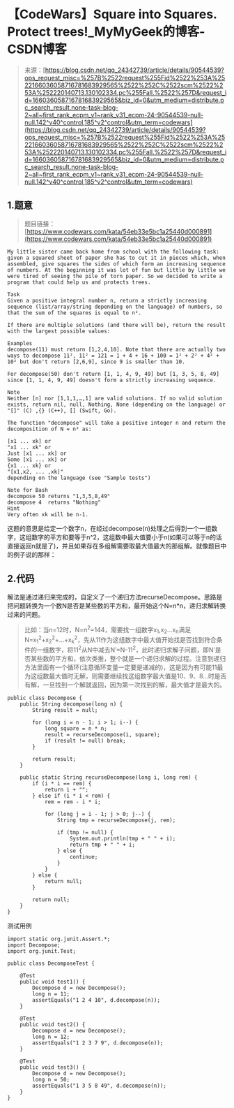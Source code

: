 <!--yml
category: codewars
date: 2022-08-13 11:37:13
-->

# 【CodeWars】Square into Squares. Protect trees!_MyMyGeek的博客-CSDN博客

> 来源：[https://blog.csdn.net/qq_24342739/article/details/90544539?ops_request_misc=%257B%2522request%255Fid%2522%253A%2522166036058716781683929565%2522%252C%2522scm%2522%253A%252220140713.130102334.pc%255Fall.%2522%257D&request_id=166036058716781683929565&biz_id=0&utm_medium=distribute.pc_search_result.none-task-blog-2~all~first_rank_ecpm_v1~rank_v31_ecpm-24-90544539-null-null.142^v40^control,185^v2^control&utm_term=codewars](https://blog.csdn.net/qq_24342739/article/details/90544539?ops_request_misc=%257B%2522request%255Fid%2522%253A%2522166036058716781683929565%2522%252C%2522scm%2522%253A%252220140713.130102334.pc%255Fall.%2522%257D&request_id=166036058716781683929565&biz_id=0&utm_medium=distribute.pc_search_result.none-task-blog-2~all~first_rank_ecpm_v1~rank_v31_ecpm-24-90544539-null-null.142^v40^control,185^v2^control&utm_term=codewars)

## 1.题意

> 题目链接：[https://www.codewars.com/kata/54eb33e5bc1a25440d000891](https://www.codewars.com/kata/54eb33e5bc1a25440d000891)

```
My little sister came back home from school with the following task: given a squared sheet of paper she has to cut it in pieces which, when assembled, give squares the sides of which form an increasing sequence of numbers. At the beginning it was lot of fun but little by little we were tired of seeing the pile of torn paper. So we decided to write a program that could help us and protects trees.

Task
Given a positive integral number n, return a strictly increasing sequence (list/array/string depending on the language) of numbers, so that the sum of the squares is equal to n².

If there are multiple solutions (and there will be), return the result with the largest possible values:

Examples
decompose(11) must return [1,2,4,10]. Note that there are actually two ways to decompose 11², 11² = 121 = 1 + 4 + 16 + 100 = 1² + 2² + 4² + 10² but don't return [2,6,9], since 9 is smaller than 10.

For decompose(50) don't return [1, 1, 4, 9, 49] but [1, 3, 5, 8, 49] since [1, 1, 4, 9, 49] doesn't form a strictly increasing sequence.

Note
Neither [n] nor [1,1,1,…,1] are valid solutions. If no valid solution exists, return nil, null, Nothing, None (depending on the language) or "[]" (C) ,{} (C++), [] (Swift, Go).

The function "decompose" will take a positive integer n and return the decomposition of N = n² as:

[x1 ... xk] or
"x1 ... xk" or
Just [x1 ... xk] or
Some [x1 ... xk] or
{x1 ... xk} or
"[x1,x2, ... ,xk]"
depending on the language (see "Sample tests")

Note for Bash
decompose 50 returns "1,3,5,8,49"
decompose 4  returns "Nothing"
Hint
Very often xk will be n-1. 
```

这题的意思是给定一个数字n，在经过decompose(n)处理之后得到一个一组数字，这组数字的平方和要等于n^2，这组数中最大值要小于n(如果可以等于n的话直接返回n就是了)，并且如果存在多组解需要取最大值最大的那组解。就像题目中的例子说的那样：

## 2.代码

解法是通过递归来完成的，自定义了一个递归方法recurseDecompose。思路是把问题转换为一个数N是否是某些数的平方和，最开始这个N=n*n，递归求解转换过来的问题。

> 比如：当n=12时，N=n<sup>2</sup>=144，需要找一组数字x<sub>1</sub>,x<sub>2</sub>…x<sub>n</sub>满足N=x<sub>1</sub><sup>2</sup>+x<sub>2</sub><sup>2</sup>+…+x<sub>k</sub><sup>2</sup>，先从11作为这组数字中最大值开始找是否找到符合条件的一组数字，将11<sup>2</sup>从N中减去N’=N-11<sup>2</sup>，此时递归求解子问题，即N’是否某些数的平方和，依次类推，整个就是一个递归求解的过程。注意到递归方法里面有一个循环(注意循环变量一定要是递减的)，这是因为有可能11最为这组数最大值时无解，则需要继续找这组数字最大值是10、9、8…时是否有解，一旦找到一个解就返回，因为第一次找到的解，最大值才是最大的。

```
public class Decompose {
    public String decompose(long n) {
        String result = null;

        for (long i = n - 1; i > 1; i--) {
            long square = n * n;
            result = recurseDecompose(i, square);
            if (result != null) break;
        }

        return result;
    }

    public static String recurseDecompose(long i, long rem) {
        if (i * i == rem) {
            return i + "";
        } else if (i * i < rem) {
            rem = rem - i * i;

            for (long j = i - 1; j > 0; j--) {
                String tmp = recurseDecompose(j, rem);

                if (tmp != null) {
                    System.out.println(tmp + " " + i);
                    return tmp + " " + i;
                } else {
                    continue;
                }
            }
        } else {
            return null;
        }

        return null;
    }
} 
```

测试用例

```
import static org.junit.Assert.*;
import Decompose;
import org.junit.Test;

public class DecomposeTest {

    @Test
    public void test1() {
        Decompose d = new Decompose();
        long n = 11;
        assertEquals("1 2 4 10", d.decompose(n));
    }

    @Test
    public void test2() {
        Decompose d = new Decompose();
        long n = 12;
        assertEquals("1 2 3 7 9", d.decompose(n));
    }

    @Test
    public void test3() {
        Decompose d = new Decompose();
        long n = 50;
        assertEquals("1 3 5 8 49", d.decompose(n));
    }
} 
```